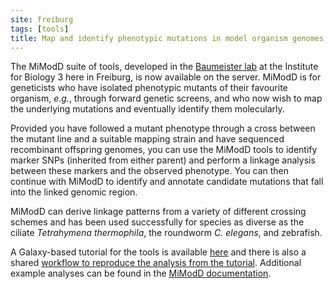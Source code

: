 ```yaml
---
site: freiburg
tags: [tools]
title: Map and identify phenotypic mutations in model organism genomes
---
```


The MiModD suite of tools, developed in the
[Baumeister lab](https://celegans.de/mimodd/) at the Institute for Biology 3
here in Freiburg, is now available on the server.
MiModD is for geneticists who have isolated phenotypic mutants of their
favourite organism, *e.g.*, through forward genetic screens, and who now wish
to map the underlying mutations and eventually identify them molecularly.

Provided you have followed a mutant phenotype through a cross between the
mutant line and a suitable mapping strain and have sequenced recombinant
offspring genomes, you can use the MiModD tools to identify marker SNPs
(inherited from either parent) and perform a linkage analysis between these
markers and the observed phenotype. You can then continue with MiModD to
identify and annotate candidate mutations that fall into the linked genomic
region.

MiModD can derive linkage patterns from a variety of different crossing
schemes and has been used successfully for species as diverse as the ciliate
*Tetrahymena thermophila*, the roundworm *C. elegans*, and zebrafish.

A Galaxy-based tutorial for the tools is available
[here](http://galaxyproject.github.io/training-material/topics/variant-analysis/tutorials/mapping-by-sequencing/tutorial.html) and there is also a shared
[workflow to reproduce the analysis from the tutorial](https://usegalaxy.eu/u/wolfgang-maier/w/mimodd---identify-a-phenotypic-mutation-in-a-thaliana).
Additional example analyses can be found in the
[MiModD documentation](http://mimodd.readthedocs.io/en/default/tutorial.html).

